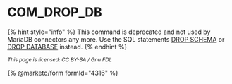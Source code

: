 # COM\_DROP\_DB

{% hint style="info" %}
This command is deprecated and not used by MariaDB connectors any more. Use the SQL statements [DROP SCHEMA](../../sql-statements/data-definition/drop/drop-database.md) or [DROP DATABASE](../../sql-statements/data-definition/drop/drop-database.md) instead.
{% endhint %}

<sub>_This page is licensed: CC BY-SA / Gnu FDL_</sub>

{% @marketo/form formId="4316" %}
